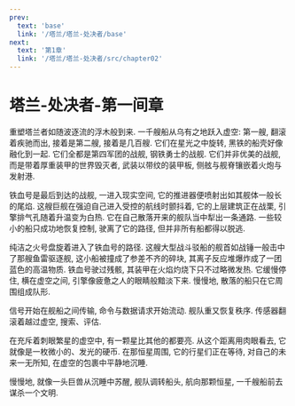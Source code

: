 ```yaml
---
prev:
  text: 'base'
  link: '/塔兰/塔兰-处决者/base'
next:
  text: '第1章'
  link: '/塔兰/塔兰-处决者/src/chapter02'
---
```


# 塔兰-处决者-第一间章

重塑塔兰者如随波逐流的浮木般到来. 一千艘船从乌有之地跃入虚空: 第一艘, 翻滚着疾驰而出, 接着是第二艘, 接着是几百艘. 它们在星光之中旋转, 黑铁的船壳好像融化到一起. 它们全都是第四军团的战舰, 钢铁勇士的战舰. 它们并非优美的战舰, 而是带着厚重装甲的世界毁灭者, 武装以带纹的装甲板, 侧舷与舰脊镶嵌着火炮与发射港.

铁血号是最后到达的战舰, 一进入现实空间, 它的推进器便喷射出如其舰体一般长的尾焰. 这艘巨舰在强迫自己进入受控的航线时颤抖着, 它的上层建筑正在战栗, 引擎排气孔随着升温变为白热. 它在自己散落开来的舰队当中犁出一条通路. 一些较小的船只成功地恢复控制, 驶离了它的路径, 但并非所有船都得以脱逃.

纯洁之火号盘旋着进入了铁血号的路径. 这艘大型战斗驳船的舰首如战锤一般击中了那艘鱼雷驱逐舰, 这小船被撞成了参差不齐的碎块, 其离子反应堆爆炸成了一团蓝色的高温物质. 铁血号驶过残骸, 其装甲在火焰灼烧下只不过略微发热. 它缓慢停住, 横在虚空之间, 引擎像疲惫之人的眼睛般黯淡下来. 慢慢地, 散落的船只在它周围组成队形.

信号开始在舰船之间传输, 命令与数据请求开始流动. 舰队重又恢复秩序. 传感器翻滚着越过虚空, 搜索、评估.

在充斥着刺眼繁星的虚空中, 有一颗星比其他的都要亮. 从这个距离用肉眼看去, 它就像是一枚微小的、发光的硬币. 在那恒星周围, 它的行星们正在等待, 对自己的未来一无所知, 在虚空的包裹中平静地沉睡.

慢慢地, 就像一头巨兽从沉睡中苏醒, 舰队调转船头, 航向那颗恒星, 一千艘船前去谋杀一个文明.
